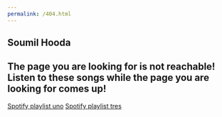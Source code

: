 ```yaml
---
permalink: /404.html
---
```

<!DOCTYPE html>
<html lang="en-us">
  <head>
    <meta charset="UTF-8">
    <title>Cayman</title>
    <meta name="viewport" content="width=device-width, initial-scale=1">
    <meta name="theme-color" content="#157878">
    <link rel="stylesheet" href="css/normalize.css">
    <link href='https://fonts.googleapis.com/css?family=Open+Sans:400,700' rel='stylesheet' type='text/css'>
    <link rel="stylesheet" href="css/cayman.css">
  </head>
  <body>
    <section class="page-header">
      <h1 class="project-name">Soumil Hooda</h1>
      <h2 class="project-tagline">The page you are looking for is not reachable! Listen to these songs while the page you are looking for comes up!</h2>
      <a href="https://open.spotify.com/playlist/2JZQmgKaxqY5JOVbFzyX2u?si=c17f3dc77e254fda" class="btn">Spotify playlist uno</a>
      <a href="https://open.spotify.com/playlist/6ufkbHe8rrmR0ypDcvb2kj?si=8a04291e48c54206" class="btn"><Spotify playlist dos/a>
      <a href="https://open.spotify.com/playlist/0F7MKw4uPm6414oQGYduDq?si=6bf19d96b377425f" class="btn">Spotify playlist tres</a>
    </section>
        </body>
      </html>
